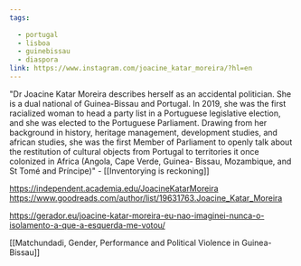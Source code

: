 ```yaml
---
tags:
  
  - portugal
  - lisboa
  - guinebissau
  - diaspora
link: https://www.instagram.com/joacine_katar_moreira/?hl=en
---
```

"Dr Joacine Katar Moreira describes herself as an accidental politician. She is a dual national of Guinea-Bissau and Portugal. In 2019, she was the first racialized woman to head a party list in a Portuguese legislative election, and she was elected to the Portuguese Parliament. Drawing from her background in history, heritage management, development studies, and african studies, she was the first Member of Parliament to openly talk about the restitution of cultural objects from Portugal to territories it once colonized in Africa (Angola, Cape Verde, Guinea- Bissau, Mozambique, and St Tomé and Príncipe)" - [[Inventorying is reckoning]]

https://independent.academia.edu/JoacineKatarMoreira
https://www.goodreads.com/author/list/19631763.Joacine_Katar_Moreira

https://gerador.eu/joacine-katar-moreira-eu-nao-imaginei-nunca-o-isolamento-a-que-a-esquerda-me-votou/

[[Matchundadi, Gender, Performance and Political Violence in Guinea-Bissau]]
